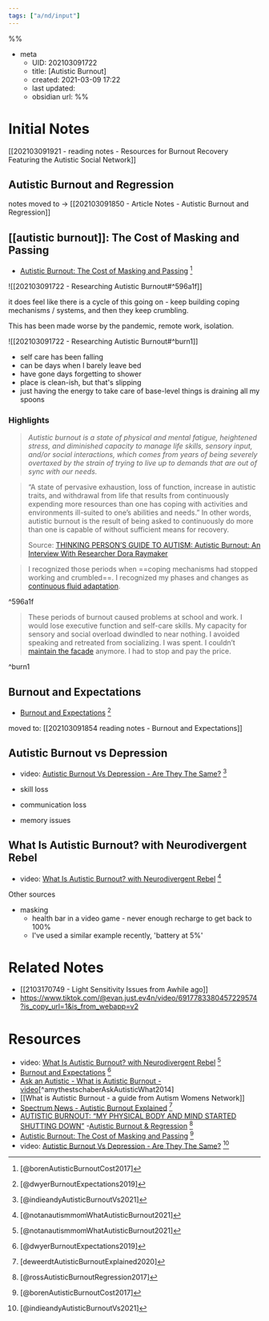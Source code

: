 ```yaml
---
tags: ["a/nd/input"]
---
```


%%
- meta
	- UID: 202103091722
	- title: [Autistic Burnout]
	- created: 2021-03-09 17:22
	- last updated: 
	- obsidian url: 
%%

# Initial Notes

[[202103091921 - reading notes - Resources for Burnout Recovery Featuring the Autistic Social Network]]

## Autistic Burnout and Regression

notes moved to -> [[202103091850 - Article Notes - Autistic Burnout and Regression]]


## [[autistic burnout]]: The Cost of Masking and Passing 
- [Autistic Burnout: The Cost of Masking and Passing](https://boren.blog/2017/01/26/autistic-burnout-the-cost-of-coping-and-passing/) [^borenAutisticBurnoutCost2017]

![[202103091722 -  Researching Autistic Burnout#^596a1f]]

it does feel like there is a cycle of this going on - keep building coping mechanisms / systems, and then they keep crumbling. 

This has been made worse by the pandemic, remote work, isolation.

![[202103091722 -  Researching Autistic Burnout#^burn1]]

- self care has been falling
- can be days when I barely leave bed
- have gone days forgetting to shower 
- place is clean-ish, but that's slipping 
- just having the energy to take care of base-level things is draining all my spoons

### Highlights
> _Autistic burnout is a state of physical and mental fatigue, heightened stress, and diminished capacity to manage life skills, sensory input, and/or social interactions, which comes from years of being severely overtaxed by the strain of trying to live up to demands that are out of sync with our needs._

>  “A state of pervasive exhaustion, loss of function, increase in autistic traits, and withdrawal from life that results from continuously expending more resources than one has coping with activities and environments ill-suited to one’s abilities and needs.” In other words, autistic burnout is the result of being asked to continuously do more than one is capable of without sufficient means for recovery.
> 
> Source: [THINKING PERSON’S GUIDE TO AUTISM: Autistic Burnout: An Interview With Researcher Dora Raymaker](http://www.thinkingautismguide.com/2019/08/autistic-burnout-interview-with.html?m=1)

>  I recognized those periods when ==coping mechanisms had stopped working and crumbled==. I recognized my phases and changes as [continuous fluid adaptation](https://musingsofanaspie.com/2013/12/19/autistic-regression-and-fluid-adaptation/).

^596a1f

>These periods of burnout caused problems at school and work. I would lose executive function and self-care skills. My capacity for sensory and social overload dwindled to near nothing. I avoided speaking and retreated from socializing. I was spent. I couldn’t [maintain the facade](https://thisthatandvera.wordpress.com/2015/10/12/an-anomaly-a-facade-and-vera/) anymore. I had to stop and pay the price.

^burn1


## Burnout and Expectations
- [Burnout and Expectations](http://www.autisticscholar.com/burnout-and-expectations/) [^dwyerBurnoutExpectations2019]

moved to: [[202103091854 reading notes - Burnout and Expectations]]


## Autistic Burnout vs Depression
- video: [Autistic Burnout Vs Depression - Are They The Same?](https://www.youtube.com/watch?v=jx6Lvcyr1Tg) [^indieandyAutisticBurnoutVs2021]

- skill loss
- communication loss
- memory issues

## What Is Autistic Burnout? with Neurodivergent Rebel
- video: [What Is Autistic Burnout? with Neurodivergent Rebel](https://www.youtube.com/watch?v=l1UHExD8eJ4) [^notanautismmomWhatAutisticBurnout2021]

Other sources
- masking
	- health bar in a video game - never enough recharge to get back to 100%
	- I've used a similar example recently, 'battery at 5%'

# Related Notes
- [[2103170749 - Light Sensitivity Issues from Awhile ago]]
- https://www.tiktok.com/@evan.just.ev4n/video/6917783380457229574?is_copy_url=1&is_from_webapp=v2
# Resources
- video: [What Is Autistic Burnout? with Neurodivergent Rebel](https://www.youtube.com/watch?v=l1UHExD8eJ4) [^notanautismmomWhatAutisticBurnout2021]
- [Burnout and Expectations](http://www.autisticscholar.com/burnout-and-expectations/) [^dwyerBurnoutExpectations2019]
- [Ask an Autistic - What is Autistic Burnout - video](https://www.youtube.com/watch?v=DZwfujkNBGk)[^amythestschaberAskAutisticWhat2014]
- [[What is Autistic Burnout - a guide from Autism Womens Network]]
- [Spectrum News - Autistic Burnout Explained](https://www.spectrumnews.org/news/autistic-burnout-explained/) [^deweerdtAutisticBurnoutExplained2020] 
- [AUTISTIC BURNOUT: “MY PHYSICAL BODY AND MIND STARTED SHUTTING DOWN”](https://www.seattlechildrens.org/globalassets/documents/health-and-safety/autism/autism_206_raymaker_slides.pdf)
-[Autistic Burnout & Regression](https://iammyownexperience.com/2017/08/01/autistic-burnout-regression/) [^rossAutisticBurnoutRegression2017]
- [Autistic Burnout: The Cost of Masking and Passing](https://boren.blog/2017/01/26/autistic-burnout-the-cost-of-coping-and-passing/) [^borenAutisticBurnoutCost2017]
- video: [Autistic Burnout Vs Depression - Are They The Same?](https://www.youtube.com/watch?v=jx6Lvcyr1Tg) [^indieandyAutisticBurnoutVs2021]

[^indieandyAutisticBurnoutVs2021]: [@indieandyAutisticBurnoutVs2021]
[^deweerdtAutisticBurnoutExplained2020]: [deweerdtAutisticBurnoutExplained2020]
[^rossAutisticBurnoutRegression2017]: [@rossAutisticBurnoutRegression2017]
[^borenAutisticBurnoutCost2017]: [@borenAutisticBurnoutCost2017]
[^dwyerBurnoutExpectations2019]: [@dwyerBurnoutExpectations2019]
[^indieandyAutisticBurnoutVs2021]: [@indieandyAutisticBurnoutVs2021]
[^notanautismmomWhatAutisticBurnout2021]: [@notanautismmomWhatAutisticBurnout2021]